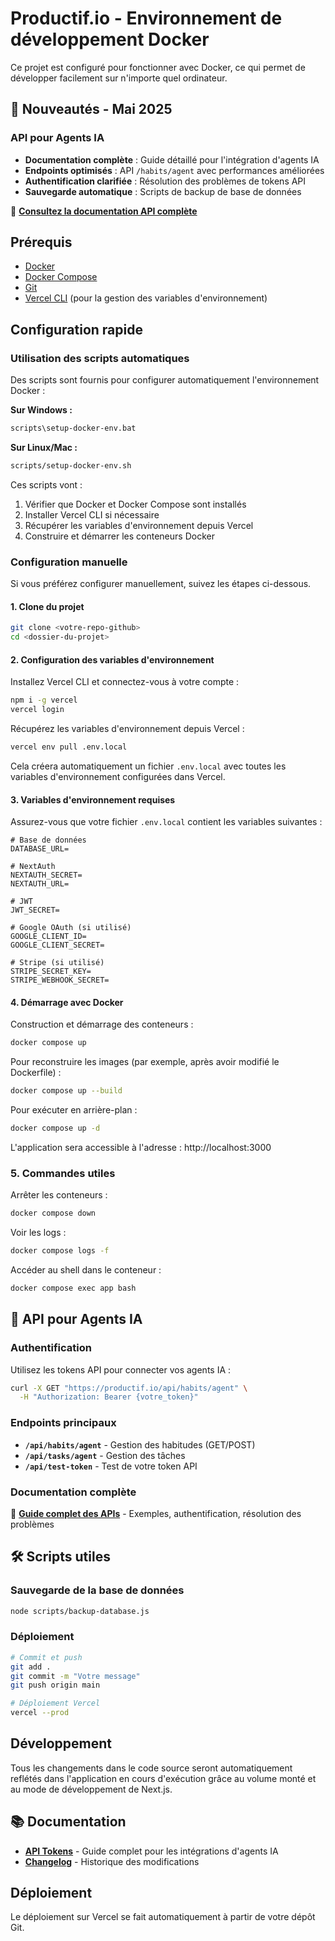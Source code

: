 # Productif.io - Environnement de développement Docker

Ce projet est configuré pour fonctionner avec Docker, ce qui permet de développer facilement sur n'importe quel ordinateur.

## 🚀 Nouveautés - Mai 2025

### API pour Agents IA
- **Documentation complète** : Guide détaillé pour l'intégration d'agents IA
- **Endpoints optimisés** : API `/habits/agent` avec performances améliorées
- **Authentification clarifiée** : Résolution des problèmes de tokens API
- **Sauvegarde automatique** : Scripts de backup de base de données

📖 **[Consultez la documentation API complète](docs/api-tokens.md)**

## Prérequis

- [Docker](https://docs.docker.com/get-docker/)
- [Docker Compose](https://docs.docker.com/compose/install/)
- [Git](https://git-scm.com/downloads)
- [Vercel CLI](https://vercel.com/docs/cli) (pour la gestion des variables d'environnement)

## Configuration rapide

### Utilisation des scripts automatiques

Des scripts sont fournis pour configurer automatiquement l'environnement Docker :

**Sur Windows :**
```bash
scripts\setup-docker-env.bat
```

**Sur Linux/Mac :**
```bash
scripts/setup-docker-env.sh
```

Ces scripts vont :
1. Vérifier que Docker et Docker Compose sont installés
2. Installer Vercel CLI si nécessaire
3. Récupérer les variables d'environnement depuis Vercel
4. Construire et démarrer les conteneurs Docker

### Configuration manuelle

Si vous préférez configurer manuellement, suivez les étapes ci-dessous.

#### 1. Clone du projet

```bash
git clone <votre-repo-github>
cd <dossier-du-projet>
```

#### 2. Configuration des variables d'environnement

Installez Vercel CLI et connectez-vous à votre compte :

```bash
npm i -g vercel
vercel login
```

Récupérez les variables d'environnement depuis Vercel :

```bash
vercel env pull .env.local
```

Cela créera automatiquement un fichier `.env.local` avec toutes les variables d'environnement configurées dans Vercel.

#### 3. Variables d'environnement requises

Assurez-vous que votre fichier `.env.local` contient les variables suivantes :

```
# Base de données
DATABASE_URL=

# NextAuth
NEXTAUTH_SECRET=
NEXTAUTH_URL=

# JWT
JWT_SECRET=

# Google OAuth (si utilisé)
GOOGLE_CLIENT_ID=
GOOGLE_CLIENT_SECRET=

# Stripe (si utilisé)
STRIPE_SECRET_KEY=
STRIPE_WEBHOOK_SECRET=
```

#### 4. Démarrage avec Docker

Construction et démarrage des conteneurs :

```bash
docker compose up
```

Pour reconstruire les images (par exemple, après avoir modifié le Dockerfile) :

```bash
docker compose up --build
```

Pour exécuter en arrière-plan :

```bash
docker compose up -d
```

L'application sera accessible à l'adresse : http://localhost:3000

### 5. Commandes utiles

Arrêter les conteneurs :

```bash
docker compose down
```

Voir les logs :

```bash
docker compose logs -f
```

Accéder au shell dans le conteneur :

```bash
docker compose exec app bash
```

## 🤖 API pour Agents IA

### Authentification
Utilisez les tokens API pour connecter vos agents IA :

```bash
curl -X GET "https://productif.io/api/habits/agent" \
  -H "Authorization: Bearer {votre_token}"
```

### Endpoints principaux
- **`/api/habits/agent`** - Gestion des habitudes (GET/POST)
- **`/api/tasks/agent`** - Gestion des tâches
- **`/api/test-token`** - Test de votre token API

### Documentation complète
📖 **[Guide complet des APIs](docs/api-tokens.md)** - Exemples, authentification, résolution des problèmes

## 🛠️ Scripts utiles

### Sauvegarde de la base de données
```bash
node scripts/backup-database.js
```

### Déploiement
```bash
# Commit et push
git add .
git commit -m "Votre message"
git push origin main

# Déploiement Vercel
vercel --prod
```

## Développement

Tous les changements dans le code source seront automatiquement reflétés dans l'application en cours d'exécution grâce au volume monté et au mode de développement de Next.js.

## 📚 Documentation

- **[API Tokens](docs/api-tokens.md)** - Guide complet pour les intégrations d'agents IA
- **[Changelog](CHANGELOG.md)** - Historique des modifications

## Déploiement

Le déploiement sur Vercel se fait automatiquement à partir de votre dépôt Git. 